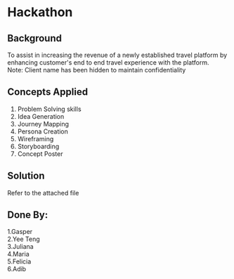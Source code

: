 # Hackathon

## Background  
To assist in increasing the revenue of a newly established travel platform by enhancing customer's end to end travel experience with the platform.  
Note: Client name has been hidden to maintain confidentiality

## Concepts Applied  
1. Problem Solving skills 
2. Idea Generation
3. Journey Mapping
4. Persona Creation
5. Wireframing
6. Storyboarding
7. Concept Poster

## Solution  
Refer to the attached file  

## Done By:
1.Gasper  
2.Yee Teng  
3.Juliana  
4.Maria  
5.Felicia  
6.Adib  



